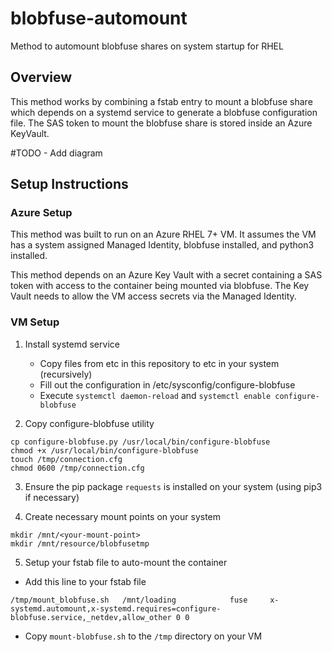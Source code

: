 # blobfuse-automount

Method to automount blobfuse shares on system startup for RHEL 

## Overview

This method works by combining a fstab entry to mount a blobfuse share which depends on a systemd service to generate a blobfuse configuration file. The SAS token to mount the blobfuse share is stored inside an Azure KeyVault.

#TODO - Add diagram

## Setup Instructions

### Azure Setup

This method was built to run on an Azure RHEL 7+ VM. It assumes the VM has a system assigned Managed Identity, blobfuse installed, and python3 installed.

This method depends on an Azure Key Vault with a secret containing a SAS token with access to the container being mounted via blobfuse. The Key Vault needs to allow the VM access secrets via the Managed Identity.

### VM Setup

1. Install systemd service
    - Copy files from etc in this repository to etc in your system (recursively)
    - Fill out the configuration in /etc/sysconfig/configure-blobfuse
    - Execute `systemctl daemon-reload` and `systemctl enable configure-blobfuse`

2. Copy configure-blobfuse utility
```
cp configure-blobfuse.py /usr/local/bin/configure-blobfuse
chmod +x /usr/local/bin/configure-blobfuse
touch /tmp/connection.cfg
chmod 0600 /tmp/connection.cfg
```

3. Ensure the pip package `requests` is installed on your system (using pip3 if necessary)

4. Create necessary mount points on your system
```
mkdir /mnt/<your-mount-point>
mkdir /mnt/resource/blobfusetmp
```

5. Setup your fstab file to auto-mount the container
- Add this line to your fstab file
```
/tmp/mount_blobfuse.sh   /mnt/loading            fuse     x-systemd.automount,x-systemd.requires=configure-blobfuse.service,_netdev,allow_other 0 0
```
- Copy `mount-blobfuse.sh` to the `/tmp` directory on your VM
